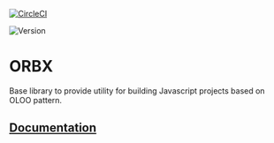[![CircleCI](https://circleci.com/gh/mishaszu/orbx/tree/master.svg?style=svg)](https://circleci.com/gh/mishaszu/orbx/tree/master)

![Version](https://img.shields.io/badge/version-0.1.2-blue.svg)

# ORBX

Base library to provide utility for building Javascript projects based on OLOO pattern.

## [Documentation](https://mishaszu.github.io/orbx/)
